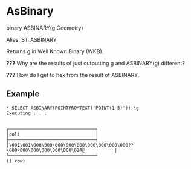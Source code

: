# AsBinary #

binary ASBINARY(g Geometry)

Alias: ST_ASBINARY

Returns g in Well Known Binary (WKB).

**???** Why are the results of just outputting g and ASBINARY(g) different?

**???** How do I get to hex from the result of ASBINARY.

## Example ##

    * SELECT ASBINARY(POINTFROMTEXT('POINT(1 5)'));\g 
    Executing . . .


    ┌────────────────────────────────┐
    │col1                            │
    ├────────────────────────────────┤
    │\001\001\000\000\000\000\000\000\000\000\000??\000\000\000\000\000\000\024@           │
    └────────────────────────────────┘
    (1 row)
